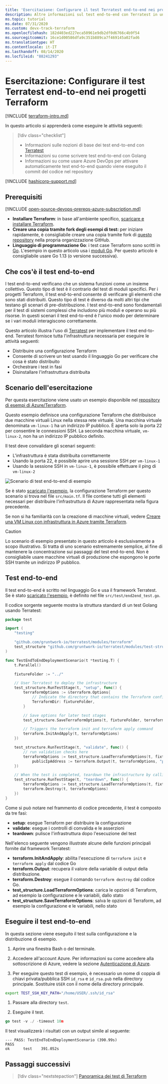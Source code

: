 ```yaml
---
title: 'Esercitazione: Configurare il test Terratest end-to-end nei progetti Terraform'
description: Altre informazioni sul test end-to-end con Terratest in un progetto Terraform.
ms.topic: tutorial
ms.date: 07/31/2020
ms.custom: devx-track-terraform
ms.openlocfilehash: 182d403ed227eca50961e9db2df0d6766c4b9f54
ms.sourcegitcommit: 16ce1d00586dfa9c351b889ca7f469145a02fad6
ms.translationtype: HT
ms.contentlocale: it-IT
ms.lasthandoff: 08/14/2020
ms.locfileid: "88241293"
---
```

# <a name="tutorial-setup-end-to-end-terratest-testing-on-terraform-projects"></a>Esercitazione: Configurare il test Terratest end-to-end nei progetti Terraform

[!INCLUDE [terraform-intro.md](includes/terraform-intro.md)]

In questo articolo si apprenderà come eseguire le attività seguenti:

> [!div class="checklist"]
> * Informazioni sulle nozioni di base dei test end-to-end con [Terratest](https://github.com/gruntwork-io/terratest)
> * Informazioni su come scrivere test end-to-end con Golang
> * Informazioni su come usare Azure DevOps per attivare automaticamente test end-to-end quando viene eseguito il commit del codice nel repository

[!INCLUDE [hashicorp-support.md](includes/hashicorp-support.md)]

## <a name="prerequisites"></a>Prerequisiti

[!INCLUDE [open-source-devops-prereqs-azure-subscription.md](../includes/open-source-devops-prereqs-azure-subscription.md)]
- **Installare Terraform**: in base all'ambiente specifico, [scaricare e installare Terraform](https://www.terraform.io/downloads.html).
- **Creare una copia tramite fork degli esempi di test:** per iniziare rapidamente, è consigliabile creare una copia tramite fork di [questo repository](https://github.com/Azure/terraform) nella propria organizzazione GitHub.
- **Linguaggio di programmazione Go**: i test case Terraform sono scritti in [Go](https://golang.org/dl/). L'esempio in questo articolo usa i [moduli Go](https://blog.golang.org/using-go-modules). Per questo articolo è consigliabile usare Go 1.13 (o versione successiva).

## <a name="what-is-end-to-end-testing"></a>Che cos'è il test end-to-end

I test end-to-end verificano che un sistema funzioni come un insieme collettivo. Questo tipo di test è il contrario del test di moduli specifici. Per i progetti Terraform, il test end-to-end consente di verificare gli elementi che sono stati distribuiti. Questo tipo di test è diverso da molti altri tipi che testano gli scenari di pre-distribuzione. I test end-to-end sono fondamentali per il test di sistemi complessi che includono più moduli e operano su più risorse. In questi scenari il test end-to-end è l'unico modo per determinare se i vari moduli interagiscono correttamente.

Questo articolo illustra l'uso di [Terratest](https://github.com/gruntwork-io/terratest) per implementare il test end-to-end. Terratest fornisce tutta l'infrastruttura necessaria per eseguire le attività seguenti:

- Distribuire una configurazione Terraform
- Consente di scrivere un test usando il linguaggio Go per verificare che cosa è stato distribuito
- Orchestrare i test in fasi
- Disinstallare l'infrastruttura distribuita

## <a name="tutorial-scenario"></a>Scenario dell'esercitazione

Per questa esercitazione viene usato un esempio disponibile nel [repository di esempi di Azure/Terraform](https://github.com/Azure/terraform/blob/master/samples/end-to-end-testing/README.md).

Questo esempio definisce una configurazione Terraform che distribuisce due macchine virtuali Linux nella stessa rete virtuale. Una macchina virtuale denominata `vm-linux-1` ha un indirizzo IP pubblico. È aperta solo la porta 22 per consentire le connessioni SSH. La seconda macchina virtuale, `vm-linux-2`, non ha un indirizzo IP pubblico definito.

Il test deve convalidare gli scenari seguenti:

- L'infrastruttura è stata distribuita correttamente
- Usando la porta 22, è possibile aprire una sessione SSH per `vm-linux-1`
- Usando la sessione SSH in `vm-linux-1`, è possibile effettuare il ping di `vm-linux-2`

![Scenario di test end-to-end di esempio](media/best-practices-end-to-end-testing/scenario.png)

Se è stato [scaricato l'esempio](#prerequisites), la configurazione Terraform per questo scenario si trova nel file `src/main.tf`. Il file contiene tutti gli elementi necessari per distribuire l'infrastruttura di Azure rappresentata nella figura precedente.

Se non si ha familiarità con la creazione di macchine virtuali, vedere [Creare una VM Linux con infrastruttura in Azure tramite Terraform](create-linux-virtual-machine-with-infrastructure.md).

> [!CAUTION]
> Lo scenario di esempio presentato in questo articolo è esclusivamente a scopo illustrativo. Si tratta di uno scenario estremamente semplice, al fine di mantenere la concentrazione sui passaggi del test end-to-end. Non è consigliabile usare macchine virtuali di produzione che espongono le porte SSH tramite un indirizzo IP pubblico.

## <a name="end-to-end-test"></a>Test end-to-end

Il test end-to-end è scritto nel linguaggio Go e usa il framework Terratest. Se è stato [scaricato l'esempio](#prerequisites), è definito nel file `src/test/end2end_test.go`.

Il codice sorgente seguente mostra la struttura standard di un test Golang usando Terratest:

```Go
package test

import (
    "testing"

    "github.com/gruntwork-io/terratest/modules/terraform"
    test_structure "github.com/gruntwork-io/terratest/modules/test-structure"
)

func TestEndToEndDeploymentScenario(t *testing.T) {
    t.Parallel()

    fixtureFolder := "../"

    // User Terratest to deploy the infrastructure
    test_structure.RunTestStage(t, "setup", func() {
        terraformOptions := &terraform.Options{
            // Indicate the directory that contains the Terraform configuration to deploy
            TerraformDir: fixtureFolder,
        }

        // Save options for later test stages
        test_structure.SaveTerraformOptions(t, fixtureFolder, terraformOptions)

        // Triggers the terraform init and terraform apply command
        terraform.InitAndApply(t, terraformOptions)
    })

    test_structure.RunTestStage(t, "validate", func() {
        // run validation checks here
        terraformOptions := test_structure.LoadTerraformOptions(t, fixtureFolder)
            publicIpAddress := terraform.Output(t, terraformOptions, "public_ip_address")
    })

    // When the test is completed, teardown the infrastructure by calling terraform destroy
    test_structure.RunTestStage(t, "teardown", func() {
        terraformOptions := test_structure.LoadTerraformOptions(t, fixtureFolder)
        terraform.Destroy(t, terraformOptions)
    })
}
```

Come si può notare nel frammento di codice precedente, il test è composto da tre fasi:

- **setup**: esegue Terraform per distribuire la configurazione
- **validate**: esegue i controlli di convalida e le asserzioni
- **teardown**: pulisce l'infrastruttura dopo l'esecuzione del test

Nell'elenco seguente vengono illustrate alcune delle funzioni principali fornite dal framework Terratest:

- **terraform.InitAndApply**: abilita l'esecuzione di `terraform init` e `terraform apply` dal codice Go
- **terraform.Output**: recupera il valore della variabile di output della distribuzione.
- **terraform.Destroy**: esegue il comando `terraform destroy` dal codice Go.
- **test_structure.LoadTerraformOptions**: carica le opzioni di Terraform, ad esempio la configurazione e le variabili, dallo stato
- **test_structure.SaveTerraformOptions**: salva le opzioni di Terraform, ad esempio la configurazione e le variabili, nello stato

## <a name="run-the-end-to-end-test"></a>Eseguire il test end-to-end

In questa sezione viene eseguito il test sulla configurazione e la distribuzione di esempio. 

1. Aprire una finestra Bash o del terminale.

1. Accedere all'account Azure. Per informazioni su come accedere alla sottoscrizione di Azure, vedere la sezione [Autenticazione di Azure](get-started-cloud-shell.md#authenticate-to-azure).

1. Per eseguire questo test di esempio, è necessario un nome di coppia di chiavi privata/pubblica SSH `id_rsa` e `id_rsa.pub` nella directory principale. Sostituire `USER` con il nome della directory principale.

```bash
export TEST_SSH_KEY_PATH="/home/USER/.ssh/id_rsa"
```

1. Passare alla directory `test`.

1. Eseguire il test.

```go
go test -v ./ -timeout 10m
```

Il test visualizzerà i risultati con un output simile al seguente:

```output
--- PASS: TestEndToEndDeploymentScenario (390.99s)
PASS
ok      test    391.052s
```

## <a name="next-steps"></a>Passaggi successivi

> [!div class="nextstepaction"]
> [Panoramica dei test di Terraform](best-practices-testing-overview.md)